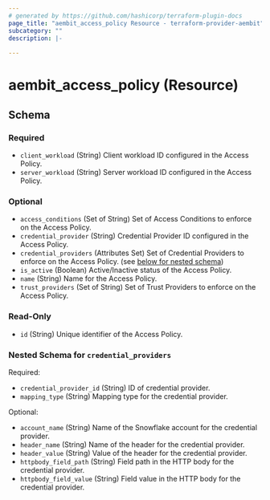 ```yaml
---
# generated by https://github.com/hashicorp/terraform-plugin-docs
page_title: "aembit_access_policy Resource - terraform-provider-aembit"
subcategory: ""
description: |-
  
---
```


# aembit_access_policy (Resource)





<!-- schema generated by tfplugindocs -->
## Schema

### Required

- `client_workload` (String) Client workload ID configured in the Access Policy.
- `server_workload` (String) Server workload ID configured in the Access Policy.

### Optional

- `access_conditions` (Set of String) Set of Access Conditions to enforce on the Access Policy.
- `credential_provider` (String) Credential Provider ID configured in the Access Policy.
- `credential_providers` (Attributes Set) Set of Credential Providers to enforce on the Access Policy. (see [below for nested schema](#nestedatt--credential_providers))
- `is_active` (Boolean) Active/Inactive status of the Access Policy.
- `name` (String) Name for the Access Policy.
- `trust_providers` (Set of String) Set of Trust Providers to enforce on the Access Policy.

### Read-Only

- `id` (String) Unique identifier of the Access Policy.

<a id="nestedatt--credential_providers"></a>
### Nested Schema for `credential_providers`

Required:

- `credential_provider_id` (String) ID of credential provider.
- `mapping_type` (String) Mapping type for the credential provider.

Optional:

- `account_name` (String) Name of the Snowflake account for the credential provider.
- `header_name` (String) Name of the header for the credential provider.
- `header_value` (String) Value of the header for the credential provider.
- `httpbody_field_path` (String) Field path in the HTTP body for the credential provider.
- `httpbody_field_value` (String) Field value in the HTTP body for the credential provider.
